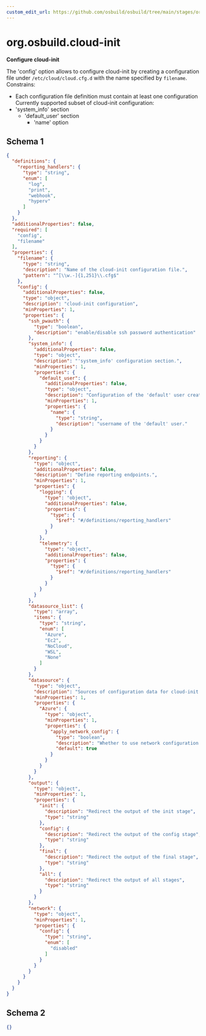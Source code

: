 ```yaml
---
custom_edit_url: https://github.com/osbuild/osbuild/tree/main/stages/org.osbuild.cloud-init.meta.json
---
```

# org.osbuild.cloud-init
<!--
[//]: # ( DO NOT MODIFY THIS FILE! )
[//]: # ( This content is generated by `scripts/pull_osbuild_modules.py` )
[//]: # ( Rather change the source of this: https://github.com/osbuild/osbuild/tree/main/stages/org.osbuild.cloud-init.meta.json )
-->

**Configure cloud-init**

The 'config' option allows to configure cloud-init by creating a
configuration file under `/etc/cloud/cloud.cfg.d` with the name
specified by `filename`.
Constrains:
  - Each configuration file definition must contain at least one configuration
Currently supported subset of cloud-init configuration:
  - 'system_info' section
    - 'default_user' section
      - 'name' option

## Schema 1

```json
{
  "definitions": {
    "reporting_handlers": {
      "type": "string",
      "enum": [
        "log",
        "print",
        "webhook",
        "hyperv"
      ]
    }
  },
  "additionalProperties": false,
  "required": [
    "config",
    "filename"
  ],
  "properties": {
    "filename": {
      "type": "string",
      "description": "Name of the cloud-init configuration file.",
      "pattern": "^[\\w.-]{1,251}\\.cfg$"
    },
    "config": {
      "additionalProperties": false,
      "type": "object",
      "description": "cloud-init configuration",
      "minProperties": 1,
      "properties": {
        "ssh_pwauth": {
          "type": "boolean",
          "description": "enable/disable ssh password authentication"
        },
        "system_info": {
          "additionalProperties": false,
          "type": "object",
          "description": "'system_info' configuration section.",
          "minProperties": 1,
          "properties": {
            "default_user": {
              "additionalProperties": false,
              "type": "object",
              "description": "Configuration of the 'default' user created by cloud-init.",
              "minProperties": 1,
              "properties": {
                "name": {
                  "type": "string",
                  "description": "username of the 'default' user."
                }
              }
            }
          }
        },
        "reporting": {
          "type": "object",
          "additionalProperties": false,
          "description": "Define reporting endpoints.",
          "minProperties": 1,
          "properties": {
            "logging": {
              "type": "object",
              "additionalProperties": false,
              "properties": {
                "type": {
                  "$ref": "#/definitions/reporting_handlers"
                }
              }
            },
            "telemetry": {
              "type": "object",
              "additionalProperties": false,
              "properties": {
                "type": {
                  "$ref": "#/definitions/reporting_handlers"
                }
              }
            }
          }
        },
        "datasource_list": {
          "type": "array",
          "items": {
            "type": "string",
            "enum": [
              "Azure",
              "Ec2",
              "NoCloud",
              "WSL",
              "None"
            ]
          }
        },
        "datasource": {
          "type": "object",
          "description": "Sources of configuration data for cloud-init.",
          "minProperties": 1,
          "properties": {
            "Azure": {
              "type": "object",
              "minProperties": 1,
              "properties": {
                "apply_network_config": {
                  "type": "boolean",
                  "description": "Whether to use network configuration described by Azure\u2019s IMDS endpoint",
                  "default": true
                }
              }
            }
          }
        },
        "output": {
          "type": "object",
          "minProperties": 1,
          "properties": {
            "init": {
              "description": "Redirect the output of the init stage",
              "type": "string"
            },
            "config": {
              "description": "Redirect the output of the config stage",
              "type": "string"
            },
            "final": {
              "description": "Redirect the output of the final stage",
              "type": "string"
            },
            "all": {
              "description": "Redirect the output of all stages",
              "type": "string"
            }
          }
        },
        "network": {
          "type": "object",
          "minProperties": 1,
          "properties": {
            "config": {
              "type": "string",
              "enum": [
                "disabled"
              ]
            }
          }
        }
      }
    }
  }
}
```

## Schema 2

```json
{}
```
